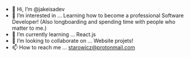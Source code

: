 - 👋 Hi, I’m @jakeisadev
- 👀 I’m interested in ... Learning how to become a professional Software Developer! (Also longboarding and spending time with people who matter to me.)
- 🌱 I’m currently learning ... React.js
- 💞️ I’m looking to collaborate on ... Website projets!
- 📫 How to reach me ... starowicz@protonmail.com

<!---
jakeisadev/jakeisadev is a ✨ special ✨ repository because its `README.md` (this file) appears on your GitHub profile.
You can click the Preview link to take a look at your changes.
--->
